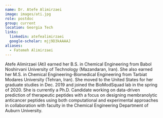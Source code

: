 ```yaml
---
name: Dr. Atefe Alimirzaei
image: images/ati.jpg
role: postdoc
group: current
location: Georgia Tech
links:
  linkedin: atefealimirzaei
  google-scholar: mjj9D3kAAAAJ
aliases: 
  - Fatemeh Alimirzaei
---
```


Atefe Alimirzaei (Ati) earned her B.S. in Chemical Engineering from Babol Noshirvani University of Technology (Mazandaran, Iran). She also earned 
her M.S. in Chemical Engineering-Biomedical Engineering from Tarbiat Modares University (Tehran, Iran). She moved to the United States for her 
graduate studies in Dec. 2019 and joined the BioModSquad lab in the spring of 2020. She is currently a Ph.D. Candidate working on data-driven 
prediction of therapeutic peptides with a focus on designing membranolytic anticancer peptides using both computational and experimental approaches 
in collaboration with faculty in the Chemical Engineering Department of Auburn University.
